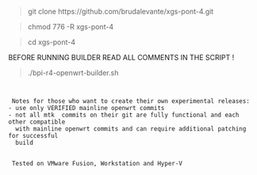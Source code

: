 


 
 >git clone ht<span>tps://github.com/brudalevante/xgs-pont-4.git
 
 >chmod 776 -R xgs-pont-4
 
 >cd xgs-pont-4
 
 BEFORE RUNNING BUILDER READ ALL COMMENTS IN THE SCRIPT !
 
 >./bpi-r4-openwrt-builder.sh
```


 Notes for those who want to create their own experimental releases:
- use only VERIFIED mainline openwrt commits
- not all mtk  commits on their git are fully functional and each other compatible
  with mainline openwrt commits and can require additional patching for successful 
  build
 
  
 Tested on VMware Fusion, Workstation and Hyper-V

